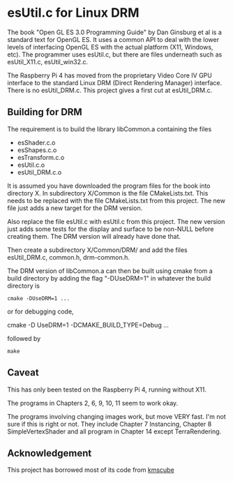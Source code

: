 # esUtil.c for Linux DRM

The book "Open GL ES 3.0 Programming Guide" by
Dan Ginsburg et al is a standard text for OpenGL ES.
It uses a common API to deal with the lower levels
of interfacing OpenGL ES with the actual platform
(X11, Windows, etc). The programmer uses esUtil.c,
but there are files underneath such as esUtil_X11.c,
esUtil_win32.c.

The Raspberry Pi 4 has moved from the proprietary Video Core IV
GPU interface to the standard Linux DRM
(Direct Rendering Manager) interface. There is no
esUtil_DRM.c. This project gives a first cut
at esUtil_DRM.c.

## Building for DRM

The requirement is to build the library libCommon.a
containing the files
+ esShader.c.o
+ esShapes.c.o
+ esTransform.c.o
+ esUtil.c.o
+ esUtil_DRM.c.o

It is assumed you have downloaded the program files for the book
into directory X. In subdirectory X/Common is the file
CMakeLists.txt. This needs to be replaced with the file
CMakeLists.txt from this project. The new file just adds
a new target for the DRM version.

Also replace the file esUtil.c with esUtil.c from this
project. The new version just adds some tests for
the display and surface to be non-NULL before
creating them. The DRM version will already have done that.

Then create a subdirectory X/Common/DRM/ and add the files
esUtil_DRM.c, common.h, drm-common.h.

The DRM version of libCommon.a can then be built using cmake from a
build directory by adding the flag "-DUseDRM=1" in whatever the
build directory is

    cmake -DUseDRM=1 ...

or for debugging code,

   cmake -D UseDRM=1  -DCMAKE_BUILD_TYPE=Debug ...

followed by

    make
    
## Caveat

This has only been tested on the Raspberry Pi 4, running without
X11.

The programs in Chapters 2, 6, 9, 10, 11 seem to work okay.

The programs involving changing images work, but move VERY fast.
I'm not sure if this is right or not. They include
Chapter 7 Instancing,
Chapter 8 SimpleVertexShader
and all program in Chapter 14 except TerraRendering.

## Acknowledgement

This project has borrowed most of its code from
[kmscube](https://gitlab.freedesktop.org/mesa/kmscube)

